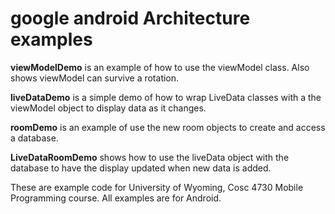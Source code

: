 google android Architecture examples
===========

<b>viewModelDemo</b> is an example of how to use the viewModel class.  Also shows viewModel can survive a rotation.

<b>liveDataDemo</b>  is a simple demo of how to wrap LiveData classes with a the viewModel object to display data as it changes.

<b>roomDemo</b> is an example of use the new room objects to create and access a database.

<b>LiveDataRoomDemo</b> shows how to use the liveData object with the database to have the display updated when new data is added.

These are example code for University of Wyoming, Cosc 4730 Mobile Programming course.
All examples are for Android.
